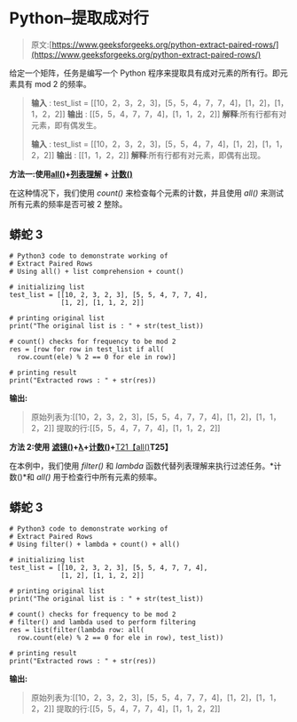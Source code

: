 # Python–提取成对行

> 原文:[https://www.geeksforgeeks.org/python-extract-paired-rows/](https://www.geeksforgeeks.org/python-extract-paired-rows/)

给定一个矩阵，任务是编写一个 Python 程序来提取具有成对元素的所有行。即元素具有 mod 2 的频率。

> **输入** : test_list = [[10，2，3，2，3]，[5，5，4，7，7，4]，[1，2]，[1，1，2，2]]
> **输出** : [[5，5，4，7，7，4]，[1，1，2，2]]
> **解释**:所有行都有对元素，即有偶发生。
> 
> **输入** : test_list = [[10，2，3，2，3]，[5，5，4，7，4]，[1，2]，[1，1，2，2]]
> **输出** : [[1，1，2，2]]
> **解释**:所有行都有对元素，即偶有出现。

**方法一:使用**[**all()**](https://www.geeksforgeeks.org/python-all-function/)**+**[**列表理解**](https://www.geeksforgeeks.org/python-list-comprehension/) **+** [**计数()**](https://www.geeksforgeeks.org/python-list-function-count/)

在这种情况下，我们使用 *count()* 来检查每个元素的计数，并且使用 *all()* 来测试所有元素的频率是否可被 2 整除。

## 蟒蛇 3

```
# Python3 code to demonstrate working of
# Extract Paired Rows
# Using all() + list comprehension + count()

# initializing list
test_list = [[10, 2, 3, 2, 3], [5, 5, 4, 7, 7, 4],
             [1, 2], [1, 1, 2, 2]]

# printing original list
print("The original list is : " + str(test_list))

# count() checks for frequency to be mod 2
res = [row for row in test_list if all(
  row.count(ele) % 2 == 0 for ele in row)]

# printing result
print("Extracted rows : " + str(res))
```

**输出:**

> 原始列表为:[[10，2，3，2，3]，[5，5，4，7，7，4]，[1，2]，[1，1，2，2]]
> 提取的行:[[5，5，4，7，7，4]，[1，1，2，2]]

**方法 2:使用** [**滤镜()**](https://www.geeksforgeeks.org/filter-in-python/)**+**[**λ**](https://www.geeksforgeeks.org/python-lambda/)**+**[**计数()**](https://www.geeksforgeeks.org/python-list-function-count/)**+**[T21【all()](https://www.geeksforgeeks.org/python-all-function/)**T25】**

在本例中，我们使用 *filter()* 和 *lambda* 函数代替列表理解来执行过滤任务。*计数()*和 *all()* 用于检查行中所有元素的频率。

## 蟒蛇 3

```
# Python3 code to demonstrate working of
# Extract Paired Rows
# Using filter() + lambda + count() + all()

# initializing list
test_list = [[10, 2, 3, 2, 3], [5, 5, 4, 7, 7, 4],
             [1, 2], [1, 1, 2, 2]]

# printing original list
print("The original list is : " + str(test_list))

# count() checks for frequency to be mod 2
# filter() and lambda used to perform filtering
res = list(filter(lambda row: all(
  row.count(ele) % 2 == 0 for ele in row), test_list))

# printing result
print("Extracted rows : " + str(res))
```

**输出:**

> 原始列表为:[[10，2，3，2，3]，[5，5，4，7，7，4]，[1，2]，[1，1，2，2]]
> 提取的行:[[5，5，4，7，7，4]，[1，1，2，2]]